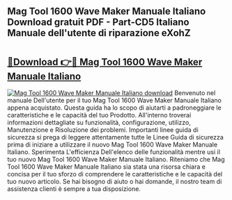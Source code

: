 ## Mag Tool 1600 Wave Maker Manuale Italiano Download gratuit PDF - Part-CD5 Italiano Manuale dell'utente di riparazione eXohZ

# <h2><a href="http://dfb51y0.blite.top/?on=Mag+Tool+1600+Wave+Maker+Manuale+Italiano">🔗Download 👉🔴 Mag Tool 1600 Wave Maker Manuale Italiano</a></h2>

[![Mag Tool 1600 Wave Maker Manuale Italiano download](https://i.imgur.com/lujVjoI.png)](http://dfb51y0.blite.top/?on=Mag+Tool+1600+Wave+Maker+Manuale+Italiano)
Benvenuto nel manuale Dell'utente per il tuo Mag Tool 1600 Wave Maker Manuale Italiano appena acquistato. Questa guida ha lo scopo di aiutarti a padroneggiare le caratteristiche e le capacità del tuo Prodotto. All'interno troverai informazioni dettagliate su funzionalità, configurazione, utilizzo, Manutenzione e Risoluzione dei problemi. Importanti linee guida di sicurezza si prega di leggere attentamente tutte le Linee Guida di sicurezza prima di iniziare a utilizzare il nuovo Mag Tool 1600 Wave Maker Manuale Italiano. Sperimenta L'efficienza Dell'elenco delle funzionalità mentre usi il tuo nuovo Mag Tool 1600 Wave Maker Manuale Italiano. Riteniamo che Mag Tool 1600 Wave Maker Manuale Italiano sia stata una risorsa chiara e concisa per il tuo sforzo di comprendere le caratteristiche e le capacità del tuo nuovo articolo. Se hai bisogno di aiuto o hai domande, il nostro team di assistenza clienti è sempre a tua disposizione.
